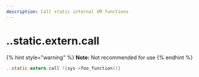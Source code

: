```yaml
---
description: Call static internal VM functions
---
```


# ..static.extern.call

{% hint style="warning" %}
**Note:** Not recommended for use
{% endhint %}

```c
..static.extern.call !{sys->foo_function()}
```



